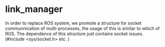 # link_manager
In order to replace ROS system, we promote a structure for socket communnication of multi-processes, the usage of this is similar to which of ROS.
The dependence of this structure just contains socket issues.(#include <sys/socket.h> etc. )
